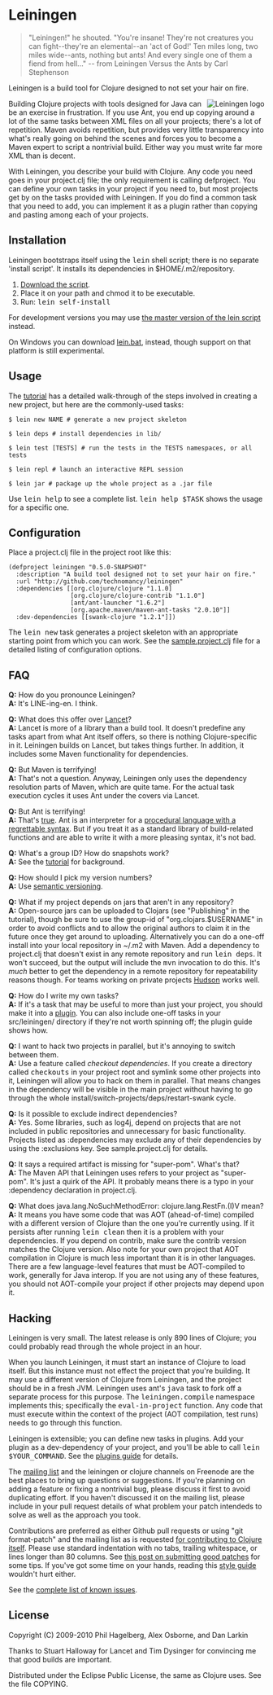 # Leiningen

> "Leiningen!" he shouted. "You're insane! They're not creatures you can
> fight--they're an elemental--an 'act of God!' Ten miles long, two
> miles wide--ants, nothing but ants! And every single one of them a
> fiend from hell..."
> -- from Leiningen Versus the Ants by Carl Stephenson

Leiningen is a build tool for Clojure designed to not set your hair on fire.

<img src="http://github.com/technomancy/leiningen/raw/master/resources/leiningen.png" alt="Leiningen logo" title="The man himself" align="right" />

Building Clojure projects with tools designed for Java can be an
exercise in frustration. If you use Ant, you end up copying around a
lot of the same tasks between XML files on all your projects;
there's a lot of repetition. Maven avoids repetition, but provides
very little transparency into what's really going on behind the scenes
and forces you to become a Maven expert to script a nontrivial
build. Either way you must write far more XML than is decent.

With Leiningen, you describe your build with Clojure. Any code you
need goes in your project.clj file; the only requirement is calling
defproject. You can define your own tasks in your project if you need
to, but most projects get by on the tasks provided with Leiningen. If
you do find a common task that you need to add, you can implement it
as a plugin rather than copying and pasting among each of your
projects.

## Installation

Leiningen bootstraps itself using the <tt>lein</tt> shell script;
there is no separate 'install script'. It installs its dependencies in
$HOME/.m2/repository.

1. [Download the script](http://github.com/technomancy/leiningen/raw/stable/bin/lein).
2. Place it on your path and chmod it to be executable.
3. Run: <tt>lein self-install</tt>

For development versions you may use [the master version of the lein
script](http://github.com/technomancy/leiningen/raw/master/bin/lein) instead.

On Windows you can download
[lein.bat](http://github.com/technomancy/leiningen/raw/master/bin/lein.bat),
instead, though support on that platform is still experimental.

## Usage

The
[tutorial](http://github.com/technomancy/leiningen/blob/master/TUTORIAL.md)
has a detailed walk-through of the steps involved in creating a new
project, but here are the commonly-used tasks:

    $ lein new NAME # generate a new project skeleton

    $ lein deps # install dependencies in lib/

    $ lein test [TESTS] # run the tests in the TESTS namespaces, or all tests

    $ lein repl # launch an interactive REPL session

    $ lein jar # package up the whole project as a .jar file

Use <tt>lein help</tt> to see a complete list. <tt>lein help
$TASK</tt> shows the usage for a specific one.

## Configuration

Place a project.clj file in the project root like this:

    (defproject leiningen "0.5.0-SNAPSHOT"
      :description "A build tool designed not to set your hair on fire."
      :url "http://github.com/technomancy/leiningen"
      :dependencies [[org.clojure/clojure "1.1.0]
                     [org.clojure/clojure-contrib "1.1.0"]
                     [ant/ant-launcher "1.6.2"]
                     [org.apache.maven/maven-ant-tasks "2.0.10"]]
      :dev-dependencies [[swank-clojure "1.2.1"]])

The <tt>lein new</tt> task generates a project skeleton with an
appropriate starting point from which you can work. See the
[sample.project.clj](http://github.com/technomancy/leiningen/blob/master/sample.project.clj)
file for a detailed listing of configuration options.

## FAQ

**Q:** How do you pronounce Leiningen?  
**A:** It's LINE-ing-en. I think.

**Q:** What does this offer over [Lancet](http://github.com/stuarthalloway/lancet)?  
**A:** Lancet is more of a library than a build tool. It doesn't predefine
   any tasks apart from what Ant itself offers, so there is nothing
   Clojure-specific in it. Leiningen builds on Lancet, but takes
   things further. In addition, it includes some Maven functionality
   for dependencies.

**Q:** But Maven is terrifying!  
**A:** That's not a question. Anyway, Leiningen only uses the dependency
   resolution parts of Maven, which are quite tame. For the actual
   task execution cycles it uses Ant under the covers via Lancet.

**Q:** But Ant is terrifying!  
**A:** That's [true](http://www.defmacro.org/ramblings/lisp.html). Ant is
   an interpreter for a [procedural language with a regrettable 
   syntax](http://blogs.tedneward.com/2005/08/22/When+Do+You+Use+XML+Again.aspx).
   But if you treat it as a standard library of build-related
   functions and are able to write it with a more pleasing syntax, it's
   not bad.

**Q:** What's a group ID? How do snapshots work?  
**A:** See the
  [tutorial](http://github.com/technomancy/leiningen/blob/master/TUTORIAL.md)
  for background.

**Q:** How should I pick my version numbers?  
**A:** Use [semantic versioning](http://semver.org).

**Q:** What if my project depends on jars that aren't in any repository?  
**A:** Open-source jars can be uploaded to Clojars (see "Publishing"
  in the tutorial), though be sure to use the group-id of
  "org.clojars.$USERNAME" in order to avoid conflicts and to allow the
  original authors to claim it in the future once they get around to
  uploading. Alternatively you can do a one-off install into your
  local repository in ~/.m2 with Maven. Add a dependency to
  project.clj that doesn't exist in any remote repository and run
  <tt>lein deps</tt>. It won't succeed, but the output will include
  the <tt>mvn</tt> invocation to do this. It's _much_ better to get
  the dependency in a remote repository for repeatability reasons
  though. For teams working on private projects
  [Hudson](http://hudson-ci.org/) works well.

**Q:** How do I write my own tasks?  
**A:** If it's a task that may be useful to more than just your
  project, you should make it into a
  [plugin](http://github.com/technomancy/leiningen/blob/master/PLUGINS.md).
  You can also include one-off tasks in your src/leiningen/ directory
  if they're not worth spinning off; the plugin guide shows how.

**Q:** I want to hack two projects in parallel, but it's annoying to switch between them.  
**A:** Use a feature called _checkout dependencies_. If you create
  a directory called <tt>checkouts</tt> in your project root and
  symlink some other projects into it, Leiningen will allow you to
  hack on them in parallel. That means changes in the dependency will
  be visible in the main project without having to go through the
  whole install/switch-projects/deps/restart-swank cycle.

**Q:** Is it possible to exclude indirect dependencies?  
**A:** Yes. Some libraries, such as log4j, depend on projects that are
  not included in public repositories and unnecessary for basic
  functionality.  Projects listed as :dependencies may exclude 
  any of their dependencies by using the :exclusions key. See
  sample.project.clj for details.

**Q:** It says a required artifact is missing for "super-pom". What's that?  
**A:** The Maven API that Leiningen uses refers to your project as
  "super-pom". It's just a quirk of the API. It probably means there
  is a typo in your :dependency declaration in project.clj.

**Q:** What does java.lang.NoSuchMethodError: clojure.lang.RestFn.<init>(I)V mean?  
**A:** It means you have some code that was AOT (ahead-of-time)
  compiled with a different version of Clojure than the one you're
  currently using. If it persists after running <tt>lein clean</tt> then it
  is a problem with your dependencies. If you depend on contrib, make
  sure the contrib version matches the Clojure version. Also note for
  your own project that AOT compilation in Clojure is much less
  important than it is in other languages. There are a few
  language-level features that must be AOT-compiled to work, generally
  for Java interop. If you are not using any of these features, you
  should not AOT-compile your project if other projects may depend
  upon it.

## Hacking

Leiningen is very small. The latest release is only 890 lines of
Clojure; you could probably read through the whole project in an hour.

When you launch Leiningen, it must start an instance of Clojure to
load itself. But this instance must not effect the project that you're
building. It may use a different version of Clojure from Leiningen,
and the project should be in a fresh JVM. Leiningen uses ant's
<tt>java</tt> task to fork off a separate process for this
purpose. The <tt>leiningen.compile</tt> namespace implements this;
specifically the <tt>eval-in-project</tt> function. Any code that must
execute within the context of the project (AOT compilation, test runs)
needs to go through this function.

Leiningen is extensible; you can define new tasks in plugins. Add your
plugin as a dev-dependency of your project, and you'll be able to call
<tt>lein $YOUR_COMMAND</tt>. See the [plugins guide](http://github.com/technomancy/leiningen/blob/master/PLUGINS.md) for details.

The [mailing list](http://groups.google.com/group/leiningen) and the
leiningen or clojure channels on Freenode are the best places to
bring up questions or suggestions. If you're planning on adding a
feature or fixing a nontrivial bug, please discuss it first to avoid
duplicating effort. If you haven't discussed it on the mailing list,
please include in your pull request details of what problem your patch
intendeds to solve as well as the approach you took.

Contributions are preferred as either Github pull requests or using
"git format-patch" and the mailing list as is requested [for
contributing to Clojure itself](http://clojure.org/patches). Please
use standard indentation with no tabs, trailing whitespace, or lines
longer than 80 columns. See [this post on submitting good
patches](http://technomancy.us/135) for some tips. If you've got some
time on your hands, reading this [style
guide](http://mumble.net/~campbell/scheme/style.txt) wouldn't hurt
either.

See the [complete list of known issues](http://github.com/technomancy/leiningen/issues).

## License

Copyright (C) 2009-2010 Phil Hagelberg, Alex Osborne, and Dan Larkin

Thanks to Stuart Halloway for Lancet and Tim Dysinger for convincing
me that good builds are important.

Distributed under the Eclipse Public License, the same as Clojure
uses. See the file COPYING.
